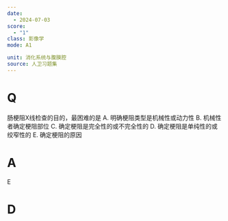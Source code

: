 ```yaml
---
date:
  - 2024-07-03
score:
  - "1"
class: 影像学
mode: A1

unit: 消化系统与腹膜腔
source: 人卫习题集
---
```


# Q
肠梗阻X线检查的目的，最困难的是
A. 明确梗阻类型是机械性或动力性 B. 机械性者确定梗阻部位
C. 确定梗阻是完全性的或不完全性的 D. 确定梗阻是单纯性的或绞窄性的
E. 确定梗阻的原因

# A

E


# D
